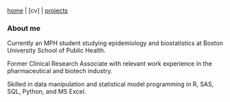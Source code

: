 [home](thyangjes.github.io/) | [cv] | [projects](https://thyangjes.github.io//projects.html) 

### About me

Currently an MPH student studying epidemiology and biostatistics at Boston University School of Public Health.

Former Clinical Research Associate with relevant work experience in the pharmaceutical and biotech industry.

Skilled in data manipulation and statistical model programming in R, SAS, SQL, Python, and MS Excel.

